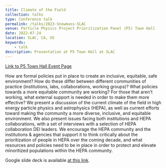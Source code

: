 ```yaml
---
title: Climate of the Field
collection: talks
type: Conference talk
permalink: /talks/2023-Snowmass-SLAC
venue: Particle Physics Project Prioritization Panel (P5) Town Hall
date: 2022-07-24
location: SLAC, CA, US
keywords:
    - talk
description: Presentation at P5 Town Hall at SLAC
---
```


[Link to P5 Town Hall Event Page](https://indico.slac.stanford.edu/event/7992/)

<!-- Video Here (_Link TBA_) -->

How are formal policies put in place to create an inclusive, equitable, safe environment? How do these differ between different communities of practice (institutions, labs, collaborations, working groups)? What policies towards a more equitable community are working? For those that aren't working, what external support is needed in order to make them more effective? We present a discussion of the current climate of the field in high energy particle physics and astrophysics (HEPA), as well as current efforts toward making the community a more diverse, inclusive, and equitable environment. We also present issues facing both institutions and HEPA collaborations, with a set of interviews with a selection of HEPA collaboration DEI leaders. We encourage the HEPA community and the institutions & agencies that support it to think critically about the prioritization of people in HEPA over the coming decade, and what resources and policies need to be in place in order to protect and elevate minoritized populations within the HEPA community. 

Google slide deck is available [at this link](https://docs.google.com/presentation/d/1BsCgy8cYh8Gm7fj_mPEGoKwBhGPXRVWQBXop1NVXlvA/edit?usp=sharing).
